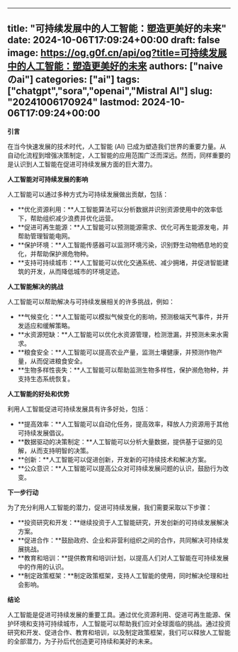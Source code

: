 
---
title: "可持续发展中的人工智能：塑造更美好的未来"
date: 2024-10-06T17:09:24+00:00
draft: false
image: https://og.g0f.cn/api/og?title=可持续发展中的人工智能：塑造更美好的未来
authors: ["naiveのai"]
categories: ["ai"]
tags: ["chatgpt","sora","openai","Mistral AI"]
slug: "20241006170924"
lastmod: 2024-10-06T17:09:24+00:00
---
**引言**

在当今快速发展的技术时代，人工智能 (AI) 已成为塑造我们世界的重要力量。从自动化流程到增强决策制定，人工智能的应用范围广泛而深远。然而，同样重要的是认识到人工智能在促进可持续发展方面的巨大潜力。

**人工智能对可持续发展的影响**

人工智能可以通过多种方式为可持续发展做出贡献，包括：

- **优化资源利用：**人工智能算法可以分析数据并识别资源使用中的效率低下，帮助组织减少浪费并优化运营。
- **促进可再生能源：**人工智能可以预测能源需求、优化可再生能源发电，并帮助管理智能电网。
- **保护环境：**人工智能传感器可以监测环境污染，识别野生动物栖息地的变化，并帮助保护濒危物种。
- **支持可持续城市：**人工智能可以优化交通系统、减少拥堵，并促进智能建筑的开发，从而降低城市的环境足迹。

**人工智能解决的挑战**

人工智能可以帮助解决与可持续发展相关的许多挑战，例如：

- **气候变化：**人工智能可以模拟气候变化的影响，预测极端天气事件，并开发适应和缓解策略。
- **水资源短缺：**人工智能可以优化水资源管理，检测泄漏，并预测未来水需求。
- **粮食安全：**人工智能可以提高农业产量，监测土壤健康，并预测作物产量，从而促进粮食安全。
- **生物多样性丧失：**人工智能可以帮助监测生物多样性，保护濒危物种，并支持生态系统恢复。

**人工智能的好处和优势**

利用人工智能促进可持续发展具有许多好处，包括：

- **提高效率：**人工智能可以自动化任务，提高效率，释放人力资源用于其他可持续发展倡议。
- **数据驱动的决策制定：**人工智能可以分析大量数据，提供基于证据的见解，从而支持明智的决策。
- **创新：**人工智能可以促进创新，开发新的可持续技术和解决方案。
- **公众意识：**人工智能可以提高公众对可持续发展问题的认识，鼓励行为改变。

**下一步行动**

为了充分利用人工智能的潜力，促进可持续发展，我们需要采取以下步骤：

- **投资研究和开发：**继续投资于人工智能研究，开发创新的可持续发展解决方案。
- **促进合作：**鼓励政府、企业和非营利组织之间的合作，共同解决可持续发展挑战。
- **教育和培训：**提供教育和培训计划，以提高人们对人工智能在可持续发展中的作用的认识。
- **制定政策框架：**制定政策框架，支持人工智能的使用，同时解决伦理和社会影响。

**结论**

人工智能是促进可持续发展的重要工具。通过优化资源利用、促进可再生能源、保护环境和支持可持续城市，人工智能可以帮助我们应对全球面临的挑战。通过投资研究和开发、促进合作、教育和培训，以及制定政策框架，我们可以释放人工智能的全部潜力，为子孙后代创造更可持续和美好的未来。